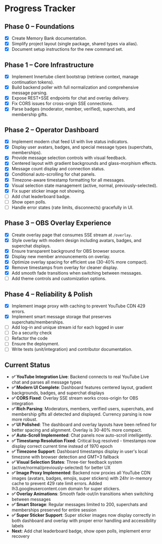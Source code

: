 # Progress Tracker

## Phase 0 – Foundations
- [x] Create Memory Bank documentation.
- [x] Simplify project layout (single package, shared types via alias).
- [x] Document setup instructions for the new command set.

## Phase 1 – Core Infrastructure
- [x] Implement Innertube client bootstrap (retrieve context, manage continuation tokens).
- [x] Build backend poller with full normalization and comprehensive message parsing.
- [x] Expose REST+SSE endpoints for chat and overlay delivery.
- [x] Fix CORS issues for cross-origin SSE connections.
- [x] Parse badges (moderator, member, verified), superchats, and membership gifts.

## Phase 2 – Operator Dashboard
- [x] Implement modern chat feed UI with live status indicators.
- [x] Display user avatars, badges, and special message types (superchats, memberships).
- [x] Provide message selection controls with visual feedback.
- [x] Centered layout with gradient backgrounds and glass-morphism effects.
- [x] Message count display and connection status.
- [x] Conditional auto-scrolling for chat panels.
- [x] Timezone-aware timestamp formatting for all messages.
- [x] Visual selection state management (active, normal, previously-selected).
- [x] Fix super sticker image not showing.
- [ ] Add chat leaderboard badge.
- [ ] Show open polls.
- [ ] Handle error states (rate limits, disconnects) gracefully in UI.

## Phase 3 – OBS Overlay Experience
- [x] Create overlay page that consumes SSE stream at `/overlay`.
- [x] Style overlay with modern design including avatars, badges, and superchat displays.
- [x] Ensure transparent background for OBS browser source.
- [x] Display new member announcements on overlay.
- [x] Optimize overlay spacing for efficient use (30-40% more compact).
- [x] Remove timestamps from overlay for cleaner display.
- [x] Add smooth fade transitions when switching between messages.
- [ ] Add theme controls and customization options.

## Phase 4 – Reliability & Polish
- [x] Implement image proxy with caching to prevent YouTube CDN 429 errors.
- [x] Implement smart message storage that preserves superchats/memberships.
- [ ] Add log-in and unique stream id for each logged in user
- [ ] Do a security check
- [ ] Refactor the code
- [ ] Ensure the deployment.
- [ ] Write tests (unit/integration) and contributor documentation.

## Current Status
- **✅ YouTube Integration Live**: Backend connects to real YouTube Live chat and parses all message types
- **✅ Modern UI Complete**: Dashboard features centered layout, gradient backgrounds, badges, and superchat displays
- **✅ CORS Fixed**: Overlay SSE stream works cross-origin for OBS integration
- **✅ Rich Parsing**: Moderators, members, verified users, superchats, and membership gifts all detected and displayed. Currency parsing is now more robust.
- **✅ UI Polished**: The dashboard and overlay layouts have been refined for better spacing and alignment. Overlay is 30-40% more compact.
- **✅ Auto-Scroll Implemented**: Chat panels now auto-scroll intelligently.
- **✅ Timestamp Resolution Fixed**: Critical bug resolved - timestamps now display correct current time instead of 1970 epoch
- **✅ Timezone Support**: Dashboard timestamps display in user's local timezone with browser detection and GMT+3 fallback
- **✅ Visual Selection States**: Three-tier feedback system (active/normal/previously-selected) for better UX
- **✅ Image Proxy Implemented**: Backend now proxies all YouTube CDN images (avatars, badges, emojis, super stickers) with 24hr in-memory cache to prevent 429 rate limit errors. Added lh3.googleusercontent.com domain for super stickers.
- **✅ Overlay Animations**: Smooth fade-out/in transitions when switching between messages
- **✅ Smart Storage**: Regular messages limited to 200, superchats and memberships preserved for entire session
- **✅ Super Sticker Support**: Super sticker images now display correctly in both dashboard and overlay with proper error handling and accessibility labels
- **Next**: Add chat leaderboard badge, show open polls, implement error recovery

